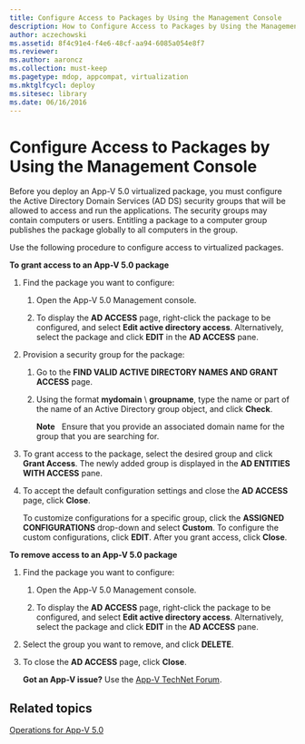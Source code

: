 ```yaml
---
title: Configure Access to Packages by Using the Management Console
description: How to Configure Access to Packages by Using the Management Console
author: aczechowski
ms.assetid: 8f4c91e4-f4e6-48cf-aa94-6085a054e8f7
ms.reviewer:
ms.author: aaroncz
ms.collection: must-keep
ms.pagetype: mdop, appcompat, virtualization
ms.mktglfcycl: deploy
ms.sitesec: library
ms.date: 06/16/2016
---
```



# Configure Access to Packages by Using the Management Console


Before you deploy an App-V 5.0 virtualized package, you must configure the Active Directory Domain Services (AD DS) security groups that will be allowed to access and run the applications. The security groups may contain computers or users. Entitling a package to a computer group publishes the package globally to all computers in the group.

Use the following procedure to configure access to virtualized packages.

**To grant access to an App-V 5.0 package**

1.  Find the package you want to configure:

    1.  Open the App-V 5.0 Management console.

    2.  To display the **AD ACCESS** page, right-click the package to be configured, and select **Edit active directory access**. Alternatively, select the package and click **EDIT** in the **AD ACCESS** pane.

2.  Provision a security group for the package:

    1.  Go to the **FIND VALID ACTIVE DIRECTORY NAMES AND GRANT ACCESS** page.

    2.  Using the format **mydomain** \\ **groupname**, type the name or part of the name of an Active Directory group object, and click **Check**.

        **Note**  
        Ensure that you provide an associated domain name for the group that you are searching for.



3.  To grant access to the package, select the desired group and click **Grant Access**. The newly added group is displayed in the **AD ENTITIES WITH ACCESS** pane.

4.  To accept the default configuration settings and close the **AD ACCESS** page, click **Close**.

    To customize configurations for a specific group, click the **ASSIGNED CONFIGURATIONS** drop-down and select **Custom**. To configure the custom configurations, click **EDIT**. After you grant access, click **Close**.

**To remove access to an App-V 5.0 package**

1.  Find the package you want to configure:

    1.  Open the App-V 5.0 Management console.

    2.  To display the **AD ACCESS** page, right-click the package to be configured, and select **Edit active directory access**. Alternatively, select the package and click **EDIT** in the **AD ACCESS** pane.

2.  Select the group you want to remove, and click **DELETE**.

3.  To close the **AD ACCESS** page, click **Close**.

    **Got an App-V issue?** Use the [App-V TechNet Forum](https://social.technet.microsoft.com/Forums/home?forum=mdopappv).

## Related topics


[Operations for App-V 5.0](operations-for-app-v-50.md)










